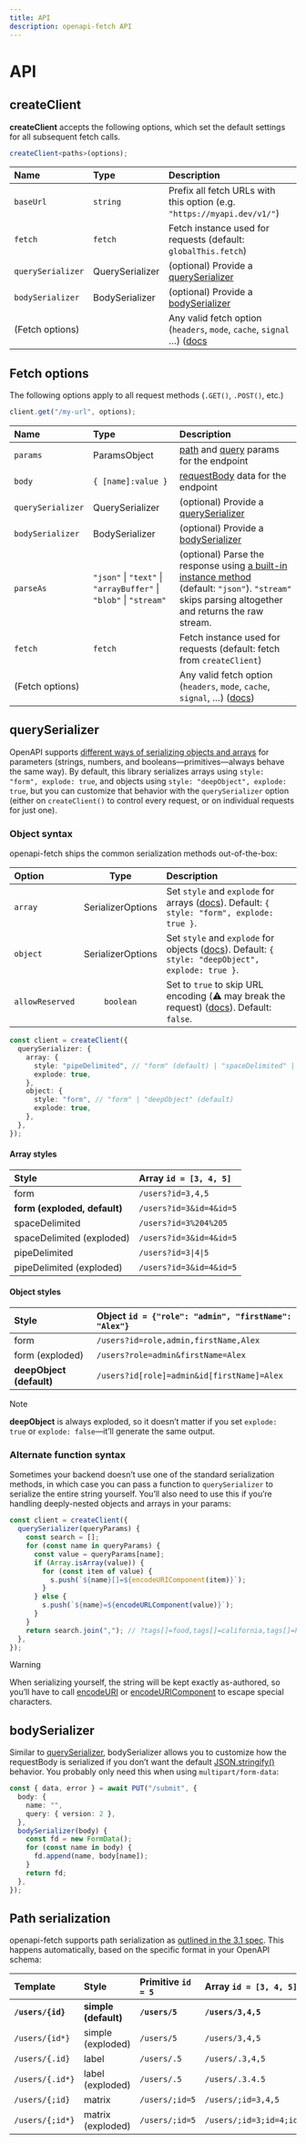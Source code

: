 ```yaml
---
title: API
description: openapi-fetch API
---
```


# API

## createClient

**createClient** accepts the following options, which set the default settings for all subsequent fetch calls.

```ts
createClient<paths>(options);
```

| Name              | Type            | Description                                                                                                                             |
| :---------------- | :-------------- | :-------------------------------------------------------------------------------------------------------------------------------------- |
| `baseUrl`         | `string`        | Prefix all fetch URLs with this option (e.g. `"https://myapi.dev/v1/"`)                                                                 |
| `fetch`           | `fetch`         | Fetch instance used for requests (default: `globalThis.fetch`)                                                                          |
| `querySerializer` | QuerySerializer | (optional) Provide a [querySerializer](#queryserializer)                                                                                |
| `bodySerializer`  | BodySerializer  | (optional) Provide a [bodySerializer](#bodyserializer)                                                                                  |
| (Fetch options)   |                 | Any valid fetch option (`headers`, `mode`, `cache`, `signal` …) ([docs](https://developer.mozilla.org/en-US/docs/Web/API/fetch#options) |

## Fetch options

The following options apply to all request methods (`.GET()`, `.POST()`, etc.)

```ts
client.get("/my-url", options);
```

| Name              | Type                                                              | Description                                                                                                                                                                                                                       |
| :---------------- | :---------------------------------------------------------------- | :-------------------------------------------------------------------------------------------------------------------------------------------------------------------------------------------------------------------------------- |
| `params`          | ParamsObject                                                      | [path](https://swagger.io/specification/#parameter-locations) and [query](https://swagger.io/specification/#parameter-locations) params for the endpoint                                                                          |
| `body`            | `{ [name]:value }`                                                | [requestBody](https://spec.openapis.org/oas/latest.html#request-body-object) data for the endpoint                                                                                                                                |
| `querySerializer` | QuerySerializer                                                   | (optional) Provide a [querySerializer](#queryserializer)                                                                                                                                                                          |
| `bodySerializer`  | BodySerializer                                                    | (optional) Provide a [bodySerializer](#bodyserializer)                                                                                                                                                                            |
| `parseAs`         | `"json"` \| `"text"` \| `"arrayBuffer"` \| `"blob"` \| `"stream"` | (optional) Parse the response using [a built-in instance method](https://developer.mozilla.org/en-US/docs/Web/API/Response#instance_methods) (default: `"json"`). `"stream"` skips parsing altogether and returns the raw stream. |
| `fetch`           | `fetch`                                                           | Fetch instance used for requests (default: fetch from `createClient`)                                                                                                                                                             |
| (Fetch options)   |                                                                   | Any valid fetch option (`headers`, `mode`, `cache`, `signal`, …) ([docs](https://developer.mozilla.org/en-US/docs/Web/API/fetch#options))                                                                                         |

## querySerializer

OpenAPI supports [different ways of serializing objects and arrays](https://swagger.io/docs/specification/serialization/#query) for parameters (strings, numbers, and booleans—primitives—always behave the same way). By default, this library serializes arrays using `style: "form", explode: true`, and objects using `style: "deepObject", explode: true`, but you can customize that behavior with the `querySerializer` option (either on `createClient()` to control every request, or on individual requests for just one).

### Object syntax

openapi-fetch ships the common serialization methods out-of-the-box:

| Option          |       Type        | Description                                                                                                                                                    |
| :-------------- | :---------------: | :------------------------------------------------------------------------------------------------------------------------------------------------------------- |
| `array`         | SerializerOptions | Set `style` and `explode` for arrays ([docs](https://swagger.io/docs/specification/serialization/#query)). Default: `{ style: "form", explode: true }`.        |
| `object`        | SerializerOptions | Set `style` and `explode` for objects ([docs](https://swagger.io/docs/specification/serialization/#query)). Default: `{ style: "deepObject", explode: true }`. |
| `allowReserved` |     `boolean`     | Set to `true` to skip URL encoding (⚠️ may break the request) ([docs](https://swagger.io/docs/specification/serialization/#query)). Default: `false`.          |

```ts
const client = createClient({
  querySerializer: {
    array: {
      style: "pipeDelimited", // "form" (default) | "spaceDelimited" | "pipeDelimited"
      explode: true,
    },
    object: {
      style: "form", // "form" | "deepObject" (default)
      explode: true,
    },
  },
});
```

#### Array styles

| Style                        | Array `id = [3, 4, 5]`  |
| :--------------------------- | :---------------------- |
| form                         | `/users?id=3,4,5`       |
| **form (exploded, default)** | `/users?id=3&id=4&id=5` |
| spaceDelimited               | `/users?id=3%204%205`   |
| spaceDelimited (exploded)    | `/users?id=3&id=4&id=5` |
| pipeDelimited                | `/users?id=3\|4\|5`     |
| pipeDelimited (exploded)     | `/users?id=3&id=4&id=5` |

#### Object styles

| Style                    | Object `id = {"role": "admin", "firstName": "Alex"}` |
| :----------------------- | :--------------------------------------------------- |
| form                     | `/users?id=role,admin,firstName,Alex`                |
| form (exploded)          | `/users?role=admin&firstName=Alex`                   |
| **deepObject (default)** | `/users?id[role]=admin&id[firstName]=Alex`           |

> [!NOTE]
>
> **deepObject** is always exploded, so it doesn’t matter if you set `explode: true` or `explode: false`—it’ll generate the same output.

### Alternate function syntax

Sometimes your backend doesn’t use one of the standard serialization methods, in which case you can pass a function to `querySerializer` to serialize the entire string yourself. You’ll also need to use this if you’re handling deeply-nested objects and arrays in your params:

```ts
const client = createClient({
  querySerializer(queryParams) {
    const search = [];
    for (const name in queryParams) {
      const value = queryParams[name];
      if (Array.isArray(value)) {
        for (const item of value) {
          s.push(`${name}[]=${encodeURIComponent(item)}`);
        }
      } else {
        s.push(`${name}=${encodeURLComponent(value)}`);
      }
    }
    return search.join(","); // ?tags[]=food,tags[]=california,tags[]=healthy
  },
});
```

> [!WARNING]
>
> When serializing yourself, the string will be kept exactly as-authored, so you’ll have to call [encodeURI](https://developer.mozilla.org/en-US/docs/Web/JavaScript/Reference/Global_Objects/encodeURI) or [encodeURIComponent](https://developer.mozilla.org/en-US/docs/Web/JavaScript/Reference/Global_Objects/encodeURIComponent) to escape special characters.

## bodySerializer

Similar to [querySerializer](#queryserializer), bodySerializer allows you to customize how the requestBody is serialized if you don’t want the default [JSON.stringify()](https://developer.mozilla.org/en-US/docs/Web/JavaScript/Reference/Global_Objects/JSON/stringify) behavior. You probably only need this when using `multipart/form-data`:

```ts
const { data, error } = await PUT("/submit", {
  body: {
    name: "",
    query: { version: 2 },
  },
  bodySerializer(body) {
    const fd = new FormData();
    for (const name in body) {
      fd.append(name, body[name]);
    }
    return fd;
  },
});
```

## Path serialization

openapi-fetch supports path serialization as [outlined in the 3.1 spec](https://swagger.io/docs/specification/serialization/#path). This happens automatically, based on the specific format in your OpenAPI schema:

| Template          | Style                | Primitive `id = 5` | Array `id = [3, 4, 5]`   | Object `id = {"role": "admin", "firstName": "Alex"}` |
| :---------------- | :------------------- | :----------------- | :----------------------- | :--------------------------------------------------- |
| **`/users/{id}`** | **simple (default)** | **`/users/5`**     | **`/users/3,4,5`**       | **`/users/role,admin,firstName,Alex`**               |
| `/users/{id*}`    | simple (exploded)    | `/users/5`         | `/users/3,4,5`           | `/users/role=admin,firstName=Alex`                   |
| `/users/{.id}`    | label                | `/users/.5`        | `/users/.3,4,5`          | `/users/.role,admin,firstName,Alex`                  |
| `/users/{.id*}`   | label (exploded)     | `/users/.5`        | `/users/.3.4.5`          | `/users/.role=admin.firstName=Alex`                  |
| `/users/{;id}`    | matrix               | `/users/;id=5`     | `/users/;id=3,4,5`       | `/users/;id=role,admin,firstName,Alex`               |
| `/users/{;id*}`   | matrix (exploded)    | `/users/;id=5`     | `/users/;id=3;id=4;id=5` | `/users/;role=admin;firstName=Alex`                  |

